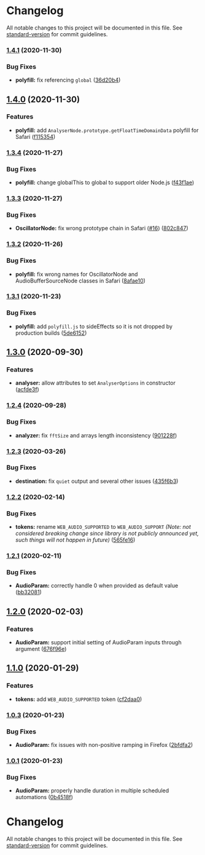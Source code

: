 # Changelog

All notable changes to this project will be documented in this file. See [standard-version](https://github.com/conventional-changelog/standard-version) for commit guidelines.

### [1.4.1](https://github.com/ng-web-apis/audio/compare/v1.4.0...v1.4.1) (2020-11-30)


### Bug Fixes

* **polyfill:** fix referencing `global` ([36d20b4](https://github.com/ng-web-apis/audio/commit/36d20b4))

## [1.4.0](https://github.com/ng-web-apis/audio/compare/v1.3.4...v1.4.0) (2020-11-30)


### Features

* **polyfill:** add `AnalyserNode.prototype.getFloatTimeDomainData` polyfill for Safari ([f115354](https://github.com/ng-web-apis/audio/commit/f115354))

### [1.3.4](https://github.com/ng-web-apis/audio/compare/v1.3.3...v1.3.4) (2020-11-27)


### Bug Fixes

* **polyfill:** change globalThis to global to support older Node.js ([f43f1ae](https://github.com/ng-web-apis/audio/commit/f43f1ae))

### [1.3.3](https://github.com/ng-web-apis/audio/compare/v1.3.2...v1.3.3) (2020-11-27)


### Bug Fixes

* **OscillatorNode:** fix wrong prototype chain in Safari ([#16](https://github.com/ng-web-apis/audio/issues/16)) ([802c847](https://github.com/ng-web-apis/audio/commit/802c847))

### [1.3.2](https://github.com/ng-web-apis/audio/compare/v1.3.1...v1.3.2) (2020-11-26)


### Bug Fixes

* **polyfill:** fix wrong names for OscillatorNode and AudioBufferSourceNode classes in Safari ([8afae10](https://github.com/ng-web-apis/audio/commit/8afae10))

### [1.3.1](https://github.com/ng-web-apis/audio/compare/v1.3.0...v1.3.1) (2020-11-23)


### Bug Fixes

* **polyfill:** add `polyfill.js` to sideEffects so it is not dropped by production builds ([5de6152](https://github.com/ng-web-apis/audio/commit/5de6152))

## [1.3.0](https://github.com/ng-web-apis/audio/compare/v1.2.4...v1.3.0) (2020-09-30)

### Features

-   **analyser:** allow attributes to set `AnalyserOptions` in constructor ([acfde3f](https://github.com/ng-web-apis/audio/commit/acfde3f))

### [1.2.4](https://github.com/ng-web-apis/audio/compare/v1.2.3...v1.2.4) (2020-09-28)

### Bug Fixes

-   **analyzer:** fix `fftSize` and arrays length inconsistency ([901228f](https://github.com/ng-web-apis/audio/commit/901228f))

### [1.2.3](https://github.com/ng-web-apis/audio/compare/v1.2.2...v1.2.3) (2020-03-26)

### Bug Fixes

-   **destination:** fix `quiet` output and several other issues ([435f6b3](https://github.com/ng-web-apis/audio/commit/435f6b3))

### [1.2.2](https://github.com/ng-web-apis/audio/compare/v1.2.1...v1.2.2) (2020-02-14)

### Bug Fixes

-   **tokens:** rename `WEB_AUDIO_SUPPORTED` to `WEB_AUDIO_SUPPORT` _(Note: not considered breaking change since library is not publicly announced yet, such things will not happen in future)_ ([565fe16](https://github.com/ng-web-apis/audio/commit/565fe16))

### [1.2.1](https://github.com/ng-web-apis/audio/compare/v1.2.0...v1.2.1) (2020-02-11)

### Bug Fixes

-   **AudioParam:** correctly handle 0 when provided as default value ([bb32081](https://github.com/ng-web-apis/audio/commit/bb32081))

## [1.2.0](https://github.com/ng-web-apis/audio/compare/v1.1.0...v1.2.0) (2020-02-03)

### Features

-   **AudioParam:** support initial setting of AudioParam inputs through argument ([676f96e](https://github.com/ng-web-apis/audio/commit/676f96e))

## [1.1.0](https://github.com/ng-web-apis/audio/compare/v1.0.3...v1.1.0) (2020-01-29)

### Features

-   **tokens:** add `WEB_AUDIO_SUPPORTED` token ([cf2daa0](https://github.com/ng-web-apis/audio/commit/cf2daa0))

### [1.0.3](https://github.com/ng-web-apis/audio/compare/v1.0.1...v1.0.3) (2020-01-23)

### Bug Fixes

-   **AudioParam:** fix issues with non-positive ramping in Firefox ([2bfdfa2](https://github.com/ng-web-apis/audio/commit/2bfdfa2))

### [1.0.1](https://github.com/ng-web-apis/audio/compare/v1.0.0...v1.0.1) (2020-01-23)

### Bug Fixes

-   **AudioParam:** properly handle duration in multiple scheduled automations ([0b4518f](https://github.com/ng-web-apis/audio/commit/0b4518f))

# Changelog

All notable changes to this project will be documented in this file. See [standard-version](https://github.com/conventional-changelog/standard-version) for commit guidelines.
